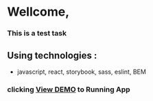 # Wellcome, 

### This is a test task

## Using technologies : 
- javascript, react, storybook, sass, eslint, BEM


### clicking [View DEMO](https://hustle2live.github.io/crm-test-task/) to Running App


